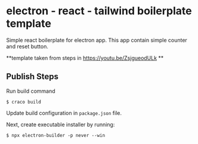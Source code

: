 # electron - react - tailwind boilerplate template

Simple react boilerplate for electron app. This app contain simple counter and reset button.





**template taken from steps in https://youtu.be/ZsjgueodULk **



## Publish Steps

Run build command 
```
$ craco build
```



Update build configuration in `package.json` file.

Next, create executable installer by running:

```
$ npx electron-builder -p never --win
```

